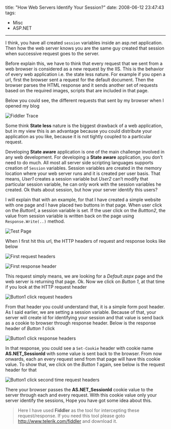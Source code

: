 title: "How Web Servers Identify Your Session?"
date: 2008-06-12 23:47:43
tags:
- Misc
- ASP.NET
---

I think, you have all created ```session``` variables inside an asp.net application. Then how the web server knows you are the same guy created that session when successive request goes to the server.

Before explain this, we have to think that every request that we sent from a web browser is considered as a new request by the IIS. This is the behavior of every web application i.e. the state less nature. For example if you open a url, first the browser sent a request for the default document. Then the browser parses the HTML response and it sends another set of requests based on the required images, scripts that are included in that page.

Below you could see, the different requests that sent by my browser when I opened my blog

![Fiddler Trace](http://cdn.rajeeshcv.com/images/2008/06/image-4.jpg)

Some think **State less** nature is the biggest drawback of a web application, but in my view this is an advantage because you could distribute your application as you like, because it is not tightly coupled to a particular request.

Developing **State aware** application is one of the main challenge involved in any web development. For developing a **State aware** application, you don’t need to do much. All most all server side scripting languages supports creation of ```Session``` variables. Session variables are created in the memory location where your web server runs and it is created per user basis. That means, *User1* creates a session variable but *User2* can’t modify that particular session variable, he can only work with the session variables he created. Ok thats about session, but how your server identify this users?

I will explain that with an example, for that I have created a simple website with one page and I have placed two buttons in that page. When user click on the *Button1*, a session variable is set. If the user click on the *Buttton2*, the value from session variable is written back on the page using ```Response.Write(..)``` method.

![Test Page](http://cdn.rajeeshcv.com/images/2008/06/image-5.jpg)

When I first hit this url, the HTTP headers of request and response looks like below

![First request headers](http://cdn.rajeeshcv.com/images/2008/06/image-6.jpg)

![First response header](http://cdn.rajeeshcv.com/images/2008/06/image-8.jpg)

This request simply means, we are looking for a *Default.aspx* page and the web server is returning that page. Ok. Now we click on *Button 1*, at that time if you look at the HTTP request header

![Button1 click request headers](http://cdn.rajeeshcv.com/images/2008/06/image-7.jpg)

From that header you could understand that, it is a simple form post header. As I said earlier, we are setting a session variable. Because of that, your server will create id for identifying your session and that value is send back as a cookie to browser through response header. Below is the response header of *Button 1* click

![Button1 click response headers](http://cdn.rajeeshcv.com/images/2008/06/image-9.jpg)

In that response, you could see a ```Set-Cookie``` header with cookie name **AS.NET_SessionId** with some value is sent back to the browser. From now onwards, each an every request send from that page will have this cookie value. To show that, we click on the *Button 1* again, see below is the request header for that

![Button1 click second time request headers](http://cdn.rajeeshcv.com/images/2008/06/image-10.jpg)

There your browser passes the **AS.NET_SessionId** cookie value to the server through each and every request. With this cookie value only your server identify the sessions, Hope you have got some idea about this.

> Here I have used **Fiddler** as the tool for intercepting these request/response.
> If you need this tool please goto http://www.telerik.com/fiddler and download it.
